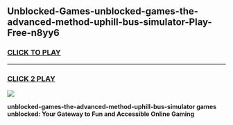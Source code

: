 
## Unblocked-Games-unblocked-games-the-advanced-method-uphill-bus-simulator-Play-Free-n8yy6
<h3>
<a href="https://premium76.site?title=unblocked-games-the-advanced-method-uphill-bus-simulator&ref=20A">CLICK TO PLAY</a></h3>
<hr>

<h3>
<a href="https://premium76.site?title=unblocked-games-the-advanced-method-uphill-bus-simulator&ref=20A">CLICK 2 PLAY</a>
  
</h3>

<a href="https://premium76.site?title=unblocked-games-the-advanced-method-uphill-bus-simulator&ref=20A"><img src="https://clearcache.store/games.png"></a>


**unblocked-games-the-advanced-method-uphill-bus-simulator games unblocked: Your Gateway to Fun and Accessible Online Gaming**
